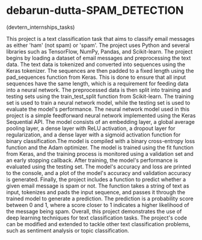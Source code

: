 # debarun-dutta-SPAM_DETECTION


(devtern_internships_tasks)





This project is a text classification task that aims to classify email messages as either 'ham' (not spam) or 'spam'. The project uses Python and several libraries such as TensorFlow, NumPy, Pandas, and Scikit-learn. The project begins by loading a dataset of email messages and preprocessing the text data. The text data is tokenized and converted into sequences using the Keras tokenizer. The sequences are then padded to a fixed length using the pad_sequences function from Keras. This is done to ensure that all input sequences have the same length, which is a requirement for feeding data into a neural network.
The preprocessed data is then split into training and testing sets using the train_test_split function from Scikit-learn. The training set is used to train a neural network model, while the testing set is used to evaluate the model's performance.
The neural network model used in this project is a simple feedforward neural network implemented using the Keras Sequential API. The model consists of an embedding layer, a global average pooling layer, a dense layer with ReLU activation, a dropout layer for regularization, and a dense layer with a sigmoid activation function for binary classification.The model is compiled with a binary cross-entropy loss function and the Adam optimizer. The model is trained using the fit function from Keras, and the training process is monitored using a validation set and an early stopping callback.
After training, the model's performance is evaluated using the testing set. The model's accuracy and loss are printed to the console, and a plot of the model's accuracy and validation accuracy is generated.
Finally, the project includes a function to predict whether a given email message is spam or not. The function takes a string of text as input, tokenizes and pads the input sequence, and passes it through the trained model to generate a prediction. The prediction is a probability score between 0 and 1, where a score closer to 1 indicates a higher likelihood of the message being spam.
Overall, this project demonstrates the use of deep learning techniques for text classification tasks. The project's code can be modified and extended to tackle other text classification problems, such as sentiment analysis or topic classification.
